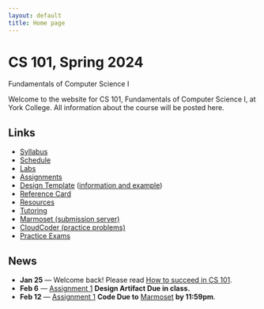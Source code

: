 ```yaml
---
layout: default
title: Home page
---
```


# CS 101, Spring 2024

<div id="subtitle">Fundamentals of Computer Science I</div>

Welcome to the website for CS 101, Fundamentals of Computer Science I, at York College.  All information about the course will be posted here.

## Links

* [Syllabus](syllabus.html)
* [Schedule](schedule.html)
* [Labs](labs/index.html)
* [Assignments](assign/index.html)
* [Design Template](design-template.pdf) ([information and example](design/index.html))
* [Reference Card](refcard.pdf)
* [Resources](resources.html)
* [Tutoring](tutoring.html)
* [Marmoset (submission server)](https://cs.ycp.edu/marmoset)
* [CloudCoder (practice problems)](https://cs.ycp.edu/cloudcoder)
* [Practice Exams](practice/index.html)

## News
* **Jan 25** &mdash; Welcome back! Please read [How to succeed in CS 101](success.html).
* **Feb 6** &mdash; [Assignment 1](assign/assign01.html) **Design Artifact Due in class.**
* **Feb 12** &mdash; [Assignment 1](assign/assign01.html) **Code Due to** [Marmoset](https://cs.ycp.edu/marmoset) **by 11:59pm**.



<!--
* **Aug 22** &mdash; Welcome back! Please read [How to succeed in CS 101](success.html).
* **Aug 31** &mdash; [Assignment 1](assign/assign01.html) **Design Artifact Due in class.**
* **Sept 6** &mdash; [Assignment 1](assign/assign01.html) **Code Due to** [Marmoset](https://cs.ycp.edu/marmoset) **by 11:59pm**.
* **Sept 12** &mdash; [Assignment 2 Milestone 1](assign/assign02.html) **Milestone 1 Design Artifact Due in class.**
* **Sept 15** &mdash; [Assignment 2 Milestone 1](assign/assign02.html) **Milestone 1 Code Due to** [Marmoset](https://cs.ycp.edu/marmoset) **by 11:59pm**.
* **Sept 19** &mdash; [Assignment 2 Milestone 2](assign/assign02.html) **Milestone 2 Design Artifact Due in class.**
* **Sept 25** &mdash; [Assignment 2 Milestone 2](assign/assign02.html) **Milestone 2 Code Due to** [Marmoset](https://cs.ycp.edu/marmoset) **by 11:59pm**.
* **Sept 26** &mdash; **EXAM 1**
* **Oct 5** &mdash; [Assignment 3 Milestone 1](assign/assign03.html) **Milestone 1 Code Due to** [Marmoset](https://cs.ycp.edu/marmoset) **by 11:59pm**.
* **Oct 10 - NO CLASS - FALL BREAK**
* **Oct 12** &mdash; [Assignment 3 Milestone 2](assign/assign03.html) **Milestone 2 Design Artifact Due in class.**
* **Oct 16** &mdash; [Assignment 3 Milestone 2](assign/assign03.html) **Milestone 2 Code Due to** [Marmoset](https://cs.ycp.edu/marmoset) **by 11:59pm**.
* **Oct 23** &mdash; [Assignment 4](assign/assign04.html) **Code Due to** [Marmoset](https://cs.ycp.edu/marmoset) **by 11:59pm**.
* **Oct 24** &mdash; **EXAM 2**
* **Nov 7** &mdash; [Assignment 5](assign/assign05.html) **Exercises Due in Cloudcoder by 11:59pm**.
* **Nov 17** &mdash; [Assignment 6 Milestone 1](assign/assign06.html) **Milestone 1 Code Due to** [Marmoset](https://cs.ycp.edu/marmoset) **by 11:59pm**.
* **Nov 23 - NO CLASS - THANKSGIVING BREAK**
* **Nov 30** &mdash; **EXAM 3**
* **Dec 1** &mdash; [Assignment 6 Milestone 2](assign/assign06.html) **Milestone 2 Code Due to** [Marmoset](https://cs.ycp.edu/marmoset) **by 11:59pm**.
* **Dec 7** &mdash; **(Section 101) 10:15-12:15 FINAL EXAM**
* **Dec 7** &mdash; **(Section 102) 12:45-2:45 FINAL EXAM**
* **Dec 9** &mdash; **(Section 103) 8:00-10:00 FINAL EXAM**
-->

<!-- vim:set wrap: -->
<!-- vim:set linebreak: -->
<!-- vim:set nolist: -->
